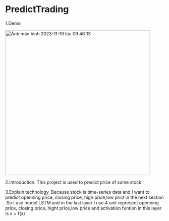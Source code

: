 # PredictTrading
1.Demo

<img width="459" alt="Ảnh màn hình 2023-11-19 lúc 09 46 13" src="https://github.com/MaiHai999/PredictTrading/assets/87633734/0834f49c-7096-4f16-b2d4-3f0113c70175">

2.Introduction.
This project is used to predict price of some stock

3.Explain technology.
Because stock is time-series data and I want to predict openning price, closing price, high price,low prict in the next section .So I use model LSTM and in the last layer
I use 4 unit represent openning price, closing price, hight price,low price and activation funtion in this layer is x = f(x)   
